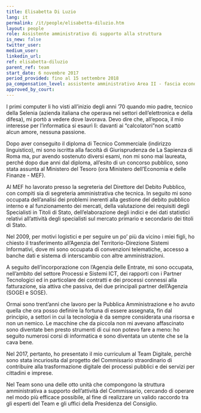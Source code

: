 ```yaml
---
title: Elisabetta Di Luzio
lang: it
permalink: /it/people/elisabetta-diluzio.htm 
layout: people
role: Assistente amministrativo di supporto alla struttura
is_new: false
twitter_user: 
medium_user: 
linkedin_url:
ref: elisabetta-diluzio
parent_ref: team
start_date: 6 novembre 2017
period_provided: fino al 15 settembre 2018
pa_compensation_level: assistente amministrativo Area II - fascia economica F3 
approved_by_court: 
---
```

I primi computer li ho visti all’inizio degli anni ’70 quando mio padre, tecnico della Selenia (azienda italiana che operava nei settori dell’elettronica e della difesa), mi portò a vedere dove lavorava. Devo dire che, all’epoca, il mio interesse per l’informatica si esaurì lì: davanti ai “calcolatori”non scattò alcun amore, nessuna passione.

Dopo aver conseguito il diploma di Tecnico Commerciale (indirizzo linguistico), mi sono iscritta alla facoltà di Giurisprudenza de La Sapienza di Roma ma, pur avendo sostenuto diversi esami, non mi sono mai laureata, perché dopo due anni dal diploma, all’esito di un concorso pubblico, sono stata assunta al Ministero del Tesoro (ora Ministero dell’Economia e delle Finanze - MEF).

Al MEF ho lavorato presso la segreteria del Direttore del Debito Pubblico, con compiti sia di segreteria amministrativa che tecnica. In seguito mi sono occupata dell’analisi dei problemi inerenti alla gestione del debito pubblico interno e al funzionamento dei mercati, della valutazione dei requisiti degli Specialisti in Titoli di Stato, dell’elaborazione degli indici e dei dati statistici relativi all’attività degli specialisti sul mercato primario e secondario dei titoli di Stato. 

Nel 2009, per motivi logistici e per seguire un po’ più da vicino i miei figli, ho chiesto il trasferimento all’Agenzia del Territorio-Direzione Sistemi Informativi, dove mi sono occupata di convenzioni telematiche, accesso a banche dati e sistema di interscambio con altre amministrazioni. 

A seguito dell’incorporazione con l’Agenzia delle Entrate, mi sono occupata, nell’ambito del settore Processi e Sistemi ICT, dei rapporti con i Partner Tecnologici ed in particolare dei contratti e dei processi connessi alla fatturazione, sia attiva che passiva, dei due principali partner dell’Agenzia (SOGEI e SOSE). 

Ormai sono trent’anni che lavoro per la Pubblica Amministrazione e ho avuto quella che ora posso definire la fortuna di essere assegnata, fin dal principio, a settori in cui la tecnologia è da sempre considerata una risorsa e non un nemico. Le macchine che da piccola non mi avevano affascinato sono diventate ben presto strumenti di cui non potevo fare a meno: ho seguito numerosi corsi di informatica e sono diventata un utente che se la cava bene. 

Nel 2017, pertanto, ho presentato il mio curriculum al Team Digitale, perchè sono stata incuriosita dal progetto del Commissario straordinario di contribuire alla trasformazione digitale dei processi pubblici e dei servizi per cittadini e imprese. 

Nel Team sono una delle otto unità che compongono la struttura amministrativa a supporto dell’attività del Commissario, cercando di operare nel modo più efficace possibile, al fine di realizzare un valido raccordo tra gli esperti del Team e gli uffici della Presidenza del Consiglio.  
